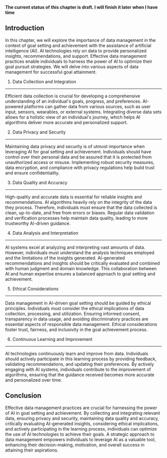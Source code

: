 **The current status of this chapter is draft. I will finish it later when I have time**

Introduction
------------

In this chapter, we will explore the importance of data management in the context of goal setting and achievement with the assistance of artificial intelligence (AI). AI technologies rely on data to provide personalized insights, recommendations, and support. Effective data management practices enable individuals to harness the power of AI to optimize their goal pursuit strategies. We will delve into various aspects of data management for successful goal attainment.

1. Data Collection and Integration
----------------------------------

Efficient data collection is crucial for developing a comprehensive understanding of an individual's goals, progress, and preferences. AI-powered platforms can gather data from various sources, such as user input, sensors, wearables, or external systems. Integrating diverse data sets allows for a holistic view of an individual's journey, which helps AI algorithms deliver more accurate and personalized support.

2. Data Privacy and Security
----------------------------

Maintaining data privacy and security is of utmost importance when leveraging AI for goal setting and achievement. Individuals should have control over their personal data and be assured that it is protected from unauthorized access or misuse. Implementing robust security measures, data encryption, and compliance with privacy regulations help build trust and ensure confidentiality.

3. Data Quality and Accuracy
----------------------------

High-quality and accurate data is essential for reliable insights and recommendations. AI algorithms heavily rely on the integrity of the data they process. Therefore, individuals must ensure that the data collected is clean, up-to-date, and free from errors or biases. Regular data validation and verification processes help maintain data quality, leading to more trustworthy AI-driven guidance.

4. Data Analysis and Interpretation
-----------------------------------

AI systems excel at analyzing and interpreting vast amounts of data. However, individuals must understand the analysis techniques employed and the limitations of the insights generated. AI-generated recommendations and insights should be critically evaluated and combined with human judgment and domain knowledge. This collaboration between AI and human expertise ensures a balanced approach to goal setting and achievement.

5. Ethical Considerations
-------------------------

Data management in AI-driven goal setting should be guided by ethical principles. Individuals must consider the ethical implications of data collection, processing, and utilization. Ensuring informed consent, transparency in data usage, and avoiding discriminatory practices are essential aspects of responsible data management. Ethical considerations foster trust, fairness, and inclusivity in the goal achievement process.

6. Continuous Learning and Improvement
--------------------------------------

AI technologies continuously learn and improve from data. Individuals should actively participate in this learning process by providing feedback, validating recommendations, and updating their preferences. By actively engaging with AI systems, individuals contribute to the improvement of algorithms, ensuring that the guidance received becomes more accurate and personalized over time.

Conclusion
----------

Effective data management practices are crucial for harnessing the power of AI in goal setting and achievement. By collecting and integrating relevant data, ensuring privacy and security, maintaining data quality and accuracy, critically evaluating AI-generated insights, considering ethical implications, and actively participating in the learning process, individuals can optimize the use of AI technologies to achieve their goals. A strategic approach to data management empowers individuals to leverage AI as a valuable tool, enhancing their decision-making, motivation, and overall success in attaining their aspirations.
